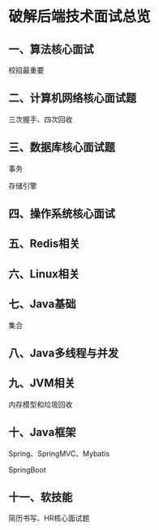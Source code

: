 # 破解后端技术面试总览



## 一、算法核心面试

校招最重要



## 二、计算机网络核心面试题

三次握手、四次回收

## 三、数据库核心面试题

事务

存储引擎

## 四、操作系统核心面试



## 五、Redis相关



## 六、Linux相关



## 七、Java基础

集合

## 八、Java多线程与并发



## 九、JVM相关

内存模型和垃圾回收

## 十、Java框架

Spring、SpringMVC、Mybatis

SpringBoot

## 十一、软技能

简历书写、HR核心面试题



